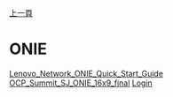 [上一頁](https://jian-hong-wu.github.io/blog/)

# ONIE

[Lenovo_Network_ONIE_Quick_Start_Guide](https://jian-hong-wu.github.io/blog/ONIE/Lenovo_Network_ONIE_Quick_Start_Guide.pdf)  
[OCP_Summit_SJ_ONIE_16x9_final](https://jian-hong-wu.github.io/blog/ONIE/OCP_Summit_SJ_ONIE_16x9_final.pdf)
[Login](https://jian-hong-wu.github.io/blog/ONIE/Login/)
